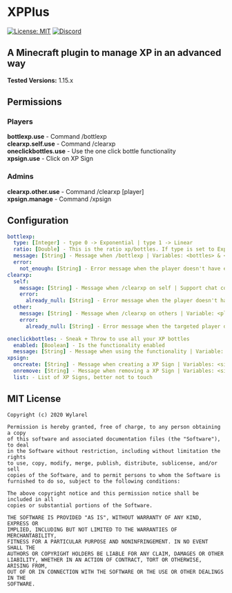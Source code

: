 # XPPlus
[![License: MIT](https://img.shields.io/badge/License-MIT-green.svg)](https://raw.githubusercontent.com/Wylarel/XPPlus/master/LICENSE)
[![Discord](https://img.shields.io/badge/Chat-Discord-blue)](https://discord.gg/7qvmeh2)
## A Minecraft plugin to manage XP in an advanced way

**Tested Versions:** 1.15.x

## Permissions
### Players
**bottlexp.use** - Command /bottlexp  
**clearxp.self.use** - Command /clearxp  
**oneclickbottles.use** - Use the one click bottle functionality  
**xpsign.use** - Click on XP Sign  
### Admins
**clearxp.other.use** - Command /clearxp \[player\]  
**xpsign.manage** - Command /xpsign  

## Configuration
```yaml
bottlexp:
  type: [Integer] - type 0 -> Exponential | type 1 -> Linear
  ratio: [Double] - This is the ratio xp/bottles. If type is set to Exponential (default), 1.0 means that you get the same amount of xp that you have when you transform it in bottles. If type is set to Linear, this is the number of xp bottles that you'll get per level. To avoid abuse, if the number of bottles that the player should get is not an integer, we round down.
  message: [String] - Message when /bottlexp | Variables: <bottles> & <levels> | Support chat color (&)
  error:
    not_enough: [String] - Error message when the player doesn't have enough XP | Support chat color (&)
clearxp:
  self:
    message: [String] - Message when /clearxp on self | Support chat color (&)
    error:
      already_null: [String] - Error message when the player doesn't have XP | Support chat color (&)
  other:
    message: [String] - Message when /clearxp on others | Variable: <player> | Support chat color (&)
    error:
      already_null: [String] - Error message when the targeted player doesn't have XP | Variables: <player> | Support chat color (&)

oneclickbottles: - Sneak + Throw to use all your XP bottles
  enabled: [Boolean] - Is the functionality enabled
  message: [String] - Message when using the functionality | Variable: <bottles> | Support chat color (&)
xpsign:
  oncreate: [String] - Message when creating a XP Sign | Variables: <sign> & <location> | Support chat color (&)
  onremove: [String] - Message when removing a XP Sign | Variables: <sign> & <location> | Support chat color (&)
  list: - List of XP Signs, better not to touch
```

## MIT License
```
Copyright (c) 2020 Wylarel

Permission is hereby granted, free of charge, to any person obtaining a copy
of this software and associated documentation files (the "Software"), to deal
in the Software without restriction, including without limitation the rights
to use, copy, modify, merge, publish, distribute, sublicense, and/or sell
copies of the Software, and to permit persons to whom the Software is
furnished to do so, subject to the following conditions:

The above copyright notice and this permission notice shall be included in all
copies or substantial portions of the Software.

THE SOFTWARE IS PROVIDED "AS IS", WITHOUT WARRANTY OF ANY KIND, EXPRESS OR
IMPLIED, INCLUDING BUT NOT LIMITED TO THE WARRANTIES OF MERCHANTABILITY,
FITNESS FOR A PARTICULAR PURPOSE AND NONINFRINGEMENT. IN NO EVENT SHALL THE
AUTHORS OR COPYRIGHT HOLDERS BE LIABLE FOR ANY CLAIM, DAMAGES OR OTHER
LIABILITY, WHETHER IN AN ACTION OF CONTRACT, TORT OR OTHERWISE, ARISING FROM,
OUT OF OR IN CONNECTION WITH THE SOFTWARE OR THE USE OR OTHER DEALINGS IN THE
SOFTWARE.
```
